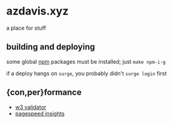 # azdavis.xyz

a place for stuff

## building and deploying

some global [npm][npm] packages must be installed; just `make npm-i-g`

if a deploy hangs on `surge`, you probably didn't `surge login` first

## {con,per}formance

- [w3 validator][w3v]
- [pagespeed insights][pag]

[npm]: https://www.npmjs.com
[w3v]: https://validator.w3.org/nu/?showsource=yes&showoutline=yes&showimagereport=yes&doc=http%3A%2F%2Fazdavis.xyz%2F
[pag]: https://developers.google.com/speed/pagespeed/insights/?url=azdavis.xyz
